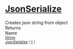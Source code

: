 # [JsonSerialize](./SerializationHelper-100664033.md)

Creates json string from object
<br>
Returns<img width=500/>Name
<br>
<sub>[String](https://docs.microsoft.com/en-us/dotnet/api/System.String)</sub><img width=500/><sub>[JsonSerialize](./SerializationHelper-100664033.md) ( [`T`](./SerializationHelper-100664033.md) )</sub><br>


